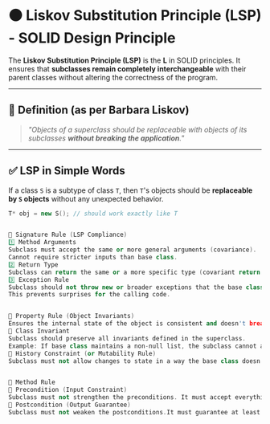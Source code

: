 # ⚫ Liskov Substitution Principle (LSP) - SOLID Design Principle

The **Liskov Substitution Principle (LSP)** is the **L** in SOLID principles. It ensures that **subclasses remain completely interchangeable** with their parent classes without altering the correctness of the program.

---

## 🧠 Definition (as per Barbara Liskov)

> *"Objects of a superclass should be replaceable with objects of its subclasses **without breaking the application**."*

---

## ✅ LSP in Simple Words

If a class `S` is a subtype of class `T`, then `T`'s objects should be **replaceable by `S` objects** without any unexpected behavior.

```cpp
T* obj = new S(); // should work exactly like T


🔐 Signature Rule (LSP Compliance)
1️⃣ Method Arguments
Subclass must accept the same or more general arguments (covariance).
Cannot require stricter inputs than base class.
2️⃣ Return Type
Subclass can return the same or a more specific type (covariant return allowed).
3️⃣ Exception Rule
Subclass should not throw new or broader exceptions that the base class doesn’t throw.
This prevents surprises for the calling code.


📏 Property Rule (Object Invariants)
Ensures the internal state of the object is consistent and doesn't break expected behavior.
🔸 Class Invariant
Subclass should preserve all invariants defined in the superclass.
Example: If base class maintains a non-null list, the subclass cannot allow nulls.
🔸 History Constraint (or Mutability Rule)
Subclass must not allow changes to state in a way the base class doesn't. If base object is immutable, subclass cannot become mutable.


🔁 Method Rule
🔹 Precondition (Input Constraint)
Subclass must not strengthen the preconditions. It must accept everything the base method accepted.
🔹 Postcondition (Output Guarantee)
Subclass must not weaken the postconditions.It must guarantee at least what the base method promised, or more.